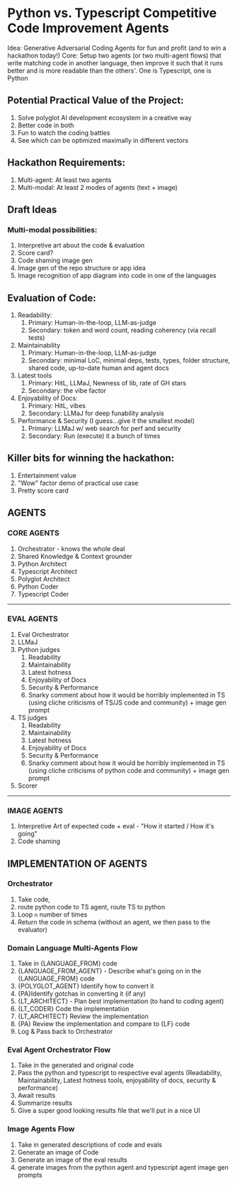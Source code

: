 # Python vs. Typescript Competitive Code Improvement Agents

Idea: Generative Adversarial Coding Agents for fun and profit (and to win a hackathon today!)
Core: Setup two agents (or two multi-agent flows) that write matching code in another language, then improve it such that it runs better and is more readable than the others'. One is Typescript, one is Python

## Potential Practical Value of the Project:
1. Solve polyglot AI development ecosystem in a creative way
2. Better code in both
3. Fun to watch the coding battles
4. See which can be optimized maximally in different vectors

## Hackathon Requirements:
1. Multi-agent: At least two agents
2. Multi-modal: At least 2 modes of agents (text + image)

## Draft Ideas

### Multi-modal possibilities:
1. Interpretive art about the code & evaluation
2. Score card?
3. Code shaming image gen
4. Image gen of the repo structure or app idea
5. Image recognition of app diagram into code in one of the languages


## Evaluation of Code:
1. Readability:
	1. Primary: Human-in-the-loop, LLM-as-judge
	2. Secondary: token and word count, reading coherency (via recall tests)
2. Maintainability
	1. Primary: Human-in-the-loop, LLM-as-judge
	2. Secondary: minimal LoC, minimal deps, tests, types, folder structure, shared code, up-to-date human and agent docs
3. Latest tools
	1. Primary: HitL, LLMaJ, Newness of lib, rate of GH stars
	2. Secondary: the vibe factor
4. Enjoyability of Docs:
	1. Primary: HitL, vibes
	2. Secondary: LLMaJ for deep funability analysis
5. Performance & Security (I guess...give it the smallest model)
	1. Primary: LLMaJ w/ web search for perf and security
	2. Secondary: Run (execute) it a bunch of times


## Killer bits for winning the hackathon:
1. Entertainment value
2. "Wow" factor demo of practical use case
3. Pretty score card


## AGENTS

### CORE AGENTS
1. Orchestrator - knows the whole deal
2. Shared Knowledge & Context grounder
3. Python Architect
4. Typescript Architect
5. Polyglot Architect
6. Python Coder
7. Typescript Coder
---
### EVAL AGENTS
1. Eval Orchestrator
2. LLMaJ
3. Python judges
	1. Readability
	2. Maintainability
	3. Latest hotness
	4. Enjoyability of Docs
	5. Security & Performance
	6. Snarky comment about how it would be horribly implemented in TS (using cliche criticisms of TS/JS code and community) + image gen prompt
4. TS judges
	1. Readability
	2. Maintainability
	3. Latest hotness
	4. Enjoyability of Docs
	5. Security & Performance
	6. Snarky comment about how it would be horribly implemented in TS (using cliche criticisms of python code and community) + image gen prompt
5. Scorer
---
### IMAGE AGENTS
1. Interpretive Art of expected code + eval - "How it started / How it's going"
2. Code shaming
<!-- 3. Architecture image
4. How we think the app looks in prod
5. Recognize images of what I want -->


## IMPLEMENTATION OF AGENTS

### Orchestrator
1. Take code,
2. route python code to TS agent, route TS to python
3. Loop `n` number of times
4. Return the code in schema
(without an agent, we then pass to the evaluator)

### Domain Language Multi-Agents Flow

1. Take in {LANGUAGE_FROM} code
2. {LANGUAGE_FROM_AGENT} - Describe what's going on in the {LANGUAGE_FROM} code
3. {POLYGLOT_AGENT} Identify how to convert it
4. {PA}Identify gotchas in converting it (if any)
5. {LT_ARCHITECT} - Plan best implementation (to hand to coding agent)
6. {LT_CODER} Code the implementation
7. {LT_ARCHITECT} Review the implementation
8. {PA} Review the implementation and compare to {LF} code
9. Log & Pass back to Orchestrator

### Eval Agent Orchestrator Flow
1. Take in the generated and original code
2. Pass the python and typescript to respective eval agents (Readability, Maintainability, Latest hotness tools, enjoyability of docs, security & performance)
3. Await results
4. Summarize results
5. Give a super good looking results file that we'll put in a nice UI

### Image Agents Flow
1. Take in generated descriptions of code and evals
2. Generate an image of Code
3. Generate an image of the eval results
4. generate images from the python agent and typescript agent image gen prompts
